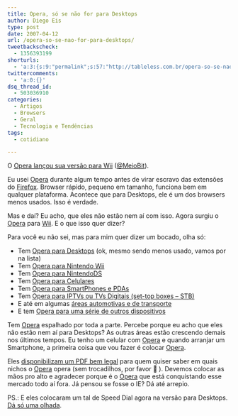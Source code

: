 ```yaml
---
title: Opera, só se não for para Desktops
author: Diego Eis
type: post
date: 2007-04-12
url: /opera-so-se-nao-for-para-desktops/
tweetbackscheck:
  - 1356393199
shorturls:
  - 'a:3:{s:9:"permalink";s:57:"http://tableless.com.br/opera-so-se-nao-for-para-desktops";s:7:"tinyurl";s:26:"http://tinyurl.com/3olh9ob";s:4:"isgd";s:19:"http://is.gd/a7QgFp";}'
twittercomments:
  - 'a:0:{}'
dsq_thread_id:
  - 503036910
categories:
  - Artigos
  - Browsers
  - Geral
  - Tecnologia e Tendências
tags:
  - cotidiano

---
```

O [Opera lançou sua versão para Wii][1] ([@MeioBit][2]).

Eu usei [Opera][3] durante algum tempo antes de virar escravo das extensões do [Firefox][4]. Browser rápido, pequeno em tamanho, funciona bem em qualquer plataforma. Acontece que para Desktops, ele é um dos browsers menos usados. Isso é verdade.

Mas e daí? Eu acho, que eles não estão nem aí com isso. Agora surgiu o [Opera][3] para [Wii][5]. E o que isso quer dizer?
  
Para você eu não sei, mas para mim quer dizer um bocado, olha só:

  * Tem [Opera para Desktops][6] (ok, mesmo sendo menos usado, vamos por na lista)
  * Tem [Opera para Nintendo Wii][1]
  * Tem [Opera para NintendoDS][7]
  * Tem [Opera para Celulares][8]
  * Tem [Opera para SmartPhones e PDAs][9]
  * Tem [Opera para IPTVs ou TVs Digitais (set-top boxes &#8211; STB)][10]
  * E até em algumas [áreas automotivas e de transporte][11]
  * E tem [Opera para uma série de outros dispositivos][9]

Tem [Opera][3] espalhado por toda a parte. Percebe porque eu acho que eles não estão nem aí para Desktops? As outras áreas estão crescendo demais nos últimos tempos. Eu tenho um celular com [Opera][3] e quando arranjar um Smartphone, a primeira coisa que vou fazer é colocar [Opera][3].

Eles [disponibilizam um PDF bem legal][12] para quem quiser saber em quais nichos o [Opera][3] opera (sem trocadilhos, por favor 🙂 ). Devemos colocar as mãos pro alto e agradecer porque é o [Opera][3] que está conquistando esse mercado todo aí fora. Já pensou se fosse o IE? Dá até arrepio.

PS.: E eles colocaram um tal de Speed Dial agora na versão para Desktops. [Dá só uma olhada][13].

 [1]: http://www.opera.com/products/devices/nintendo/
 [2]: http://www.meiobit.com/lan_ccedil_ado_opera_para_wii_de_gra_ccedil_ou_quase
 [3]: http://opera.com
 [4]: http://getfirefox.com/
 [5]: http://www.wii.com/
 [6]: http://www.opera.com/index.dml
 [7]: http://www.opera.com/products/devices/nintendo/ds/tips/
 [8]: http://www.operamini.com/
 [9]: http://www.opera.com/products/devices/
 [10]: http://www.opera.com/products/devices/markets/stb/
 [11]: http://www.opera.com/products/devices/markets/transport/
 [12]: http://www.opera.com/products/devices/brochures/pdf/OperaForDevices2006.pdf
 [13]: http://portal.opera.com/startup/?tip=speeddial